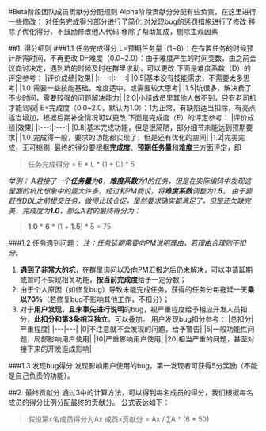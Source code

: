 ﻿#Beta阶段团队成员贡献分分配规则
Alpha阶段贡献分分配有些负责，在这里进行一些修改：
对任务完成得分部分进行了简化
对发现bug的惩罚措施进行了修改
移除了优化得分，不鼓励修改他人代码
移除了帮助加成，剔除主观因素

##1. 得分细则
###1.1 任务完成得分
L=预期任务量（1~8）：在布置任务的时候预计所需时间，不再更改
D=难度（0.0~2.0）：由于难度产生的时间变数，由之前会议商讨决定，遇到坑的时候及时在群里求助，可以更改
下面是难度系数（D）的评定参考：
|评价成绩|效果|
|:---:|:---:|
|0.5|基本没有技能需求，不需要太多思考|
|1.0|需要一些技能基础，难度适中，或需要较大思考|
|1.5|坑很多，解决费了不少时间，需要较强的问题解决能力|
|2.0|小组成员里其他人做不到，只有老司机才能驾驭|
E=完成度（0.0~2.0，默认为1.0）：1为正常，有缺陷适当扣除，有亮点适当增加，根据后期补全情况可以更改
下面是完成度（E）的评定参考：
|评价成绩|效果|
|:---:|:---:|
|0.8|基本完成功能，但是很简陋，部分细节未能达到预期要求|
|1.0|完成得一般，要求的功能都实现了，但是还有优化的空间|
|1.2|完美完成，无可挑剔|
最终的得分要根据**完成度**、**预期任务量**和**难度**三方面评定，即
>任务完成得分 = E \* L \* (1 + D) \* 5

*举例：*
*A君接了一个**任务量**为**6**，**难度系数**为**1**的任务，但是在实际编码中发现这里面的坑比想象中的要大许多，经过和PM商议，将**难度系数**调整为**1.5**。*
*由于要赶在DDL之前提交任务，做得比较仓促，虽然要求确实都满足了，但是还欠缺完美，完成度为**1.0**，那么A君的最终得分为：*
>**1.0** \* **6** \* (1 + **1.5**) \* 5 = 75


###1.2 任务遇到问题：
*注：任务延期需要向PM说明理由，若理由合理则不扣分。*
1. **遇到了非常大的坑**，在群里询问以及向PM汇报之后仍未解决，可以申请延期或暂时不实现相关功能，**按当前完成度**给予一定分数；
2. 由于个人原因（如修复bug）导致未能完成任务，获得的任务分每拖延一天**乘以70%**（若修复bug不影响其他工作，不扣分）；
4. 对于**用户发现，且未事先进行说明**的bug，视严重程度给予相应开发人员扣分，**此扣分和第3条相互独立**，可以叠加。
用户发现bug扣分参考：
|总扣分|严重程度|
|---|---|
|0|不注意就不会发现的问题，给予警告|
|5|一般功能性问题，局部影响用户使用|
|10|严重影响用户使用|
|20|相当严重的问题，甚至对接下来的开发造成影响|

###1.3 发现bug得分
发现影响用户使用的bug，第一发现者可获得5分奖励（不能是自己负责的功能）。

##2. 最终贡献分
通过3中的计算方法，可以得到每名成员的得分，我们根据每名成员的得分比例分配最终的贡献分。
公式表达如下：
>假设第x名成员得分为Ax
成员x贡献分 = Ax / ∑A * (6 * 50)